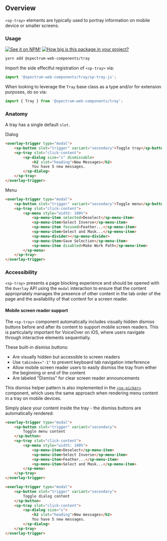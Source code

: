 ## Overview

`<sp-tray>` elements are typically used to portray information on mobile device or smaller screens.

### Usage

[![See it on NPM!](https://img.shields.io/npm/v/@spectrum-web-components/tray?style=for-the-badge)](https://www.npmjs.com/package/@spectrum-web-components/tray)
[![How big is this package in your project?](https://img.shields.io/bundlephobia/minzip/@spectrum-web-components/tray?style=for-the-badge)](https://bundlephobia.com/result?p=@spectrum-web-components/tray)

```bash
yarn add @spectrum-web-components/tray
```

Import the side effectful registration of `<sp-tray>` via:

```js
import '@spectrum-web-components/tray/sp-tray.js';
```

When looking to leverage the `Tray` base class as a type and/or for extension purposes, do so via:

```js
import { Tray } from '@spectrum-web-components/tray';
```

### Anatomy

A tray has a single default `slot`.

<sp-tabs selected="dialog" auto label="Using tray's slot">
<sp-tab value="dialog">Dialog</sp-tab>
<sp-tab-panel value="dialog">

```html
<overlay-trigger type="modal">
    <sp-button slot="trigger" variant="secondary">Toggle tray</sp-button>
    <sp-tray slot="click-content">
        <sp-dialog size="s" dismissable>
            <h2 slot="heading">New Messages</h2>
            You have 5 new messages.
        </sp-dialog>
    </sp-tray>
</overlay-trigger>
```

</sp-tab-panel>
<sp-tab value="menu">Menu</sp-tab>
<sp-tab-panel value="menu">

```html
<overlay-trigger type="modal">
    <sp-button slot="trigger" variant="secondary">Toggle menu</sp-button>
    <sp-tray slot="click-content">
        <sp-menu style="width: 100%">
            <sp-menu-item selected>Deselect</sp-menu-item>
            <sp-menu-item>Select Inverse</sp-menu-item>
            <sp-menu-item focused>Feather...</sp-menu-item>
            <sp-menu-item>Select and Mask...</sp-menu-item>
            <sp-menu-divider></sp-menu-divider>
            <sp-menu-item>Save Selection</sp-menu-item>
            <sp-menu-item disabled>Make Work Path</sp-menu-item>
        </sp-menu>
    </sp-tray>
</overlay-trigger>
```

</sp-tab-panel>
</sp-tabs>

### Accessibility

`<sp-tray>` presents a page blocking experience and should be opened with the `Overlay` API using the `modal` interaction to ensure that the content appropriately manages the presence of other content in the tab order of the page and the availability of that content for a screen reader.

#### Mobile screen reader support

The `<sp-tray>` component automatically includes visually hidden dismiss buttons before and after its content to support mobile screen readers. This is particularly important for VoiceOver on iOS, where users navigate through interactive elements sequentially.

These built-in dismiss buttons:

- Are visually hidden but accessible to screen readers
- Use `tabindex="-1"` to prevent keyboard tab navigation interference
- Allow mobile screen reader users to easily dismiss the tray from either the beginning or end of the content
- Are labeled "Dismiss" for clear screen reader announcements

This dismiss helper pattern is also implemented in the [`<sp-picker>`](https://opensource.adobe.com/spectrum-web-components/components/picker/) component, which uses the same approach when rendering menu content in a tray on mobile devices.

Simply place your content inside the tray - the dismiss buttons are automatically rendered:

```html
<overlay-trigger type="modal">
    <sp-button slot="trigger" variant="secondary">
        Toggle menu content
    </sp-button>
    <sp-tray slot="click-content">
        <sp-menu style="width: 100%">
            <sp-menu-item>Deselect</sp-menu-item>
            <sp-menu-item>Select Inverse</sp-menu-item>
            <sp-menu-item>Feather...</sp-menu-item>
            <sp-menu-item>Select and Mask...</sp-menu-item>
        </sp-menu>
    </sp-tray>
</overlay-trigger>

<overlay-trigger type="modal">
    <sp-button slot="trigger" variant="secondary">
        Toggle dialog content
    </sp-button>
    <sp-tray slot="click-content">
        <sp-dialog size="s">
            <h2 slot="heading">New messages</h2>
            You have 5 new messages.
        </sp-dialog>
    </sp-tray>
</overlay-trigger>
```
